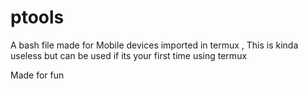 # ptools
A bash file made for Mobile devices imported in termux
, This is kinda useless but can be used if its your first time using termux

Made for fun
